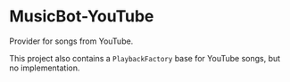 # MusicBot-YouTube

Provider for songs from YouTube.

This project also contains a `PlaybackFactory` base for YouTube songs, but no implementation.
